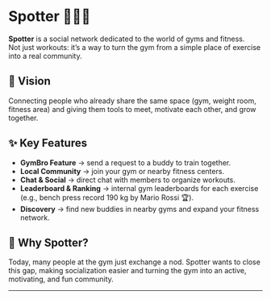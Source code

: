 # Spotter 🏋️‍♂️🤝

**Spotter** is a social network dedicated to the world of gyms and fitness.  
Not just workouts: it’s a way to turn the gym from a simple place of exercise into a real community.

## 🚀 Vision
Connecting people who already share the same space (gym, weight room, fitness area) and giving them tools to meet, motivate each other, and grow together.

## ✨ Key Features
- **GymBro Feature** → send a request to a buddy to train together.  
- **Local Community** → join your gym or nearby fitness centers.  
- **Chat & Social** → direct chat with members to organize workouts.  
- **Leaderboard & Ranking** → internal gym leaderboards for each exercise (e.g., bench press record 190 kg by Mario Rossi 🏆).  
- **Discovery** → find new buddies in nearby gyms and expand your fitness network.  

## 🎯 Why Spotter?
Today, many people at the gym just exchange a nod. Spotter wants to close this gap, making socialization easier and turning the gym into an active, motivating, and fun community.

---
